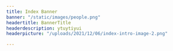 ```yaml
---
title: Index Banner
banner: "/static/images/people.png"
headertitle: BannerTitle
headerdescription: ytuytiyui
headerpicture: "/uploads/2021/12/06/index-intro-image-2.png"

---
```

